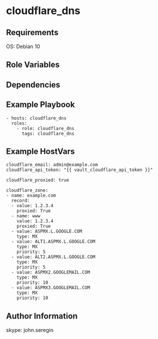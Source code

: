 # cloudflare_dns

## Requirements
OS: Debian 10

## Role Variables

## Dependencies

## Example Playbook
```
- hosts: cloudflare_dns
  roles:
    - role: cloudflare_dns
      tags: cloudflare_dns
```

## Example HostVars

```
cloudflare_email: admin@example.com
cloudflare_api_token: "{{ vault_cloudflare_api_token }}"

cloudflare_proxied: true

cloudflare_zone:
- name: example.com
  record:
  - value: 1.2.3.4
    proxied: True
  - name: www
    value: 1.2.3.4
    proxied: True
  - value: ASPMX.L.GOOGLE.COM
    type: MX
  - value: ALT1.ASPMX.L.GOOGLE.COM
    type: MX
    priority: 5
  - value: ALT2.ASPMX.L.GOOGLE.COM
    type: MX
    priority: 5
  - value: ASPMX2.GOOGLEMAIL.COM
    type: MX
    priority: 10
  - value: ASPMX3.GOOGLEMAIL.COM
    type: MX
    priority: 10
```

## Author Information
skype: john.seregin
